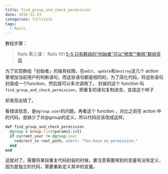 ```yaml
---
title: find_group_and_check_permission
date: 2016-12-23
categories: fullstack
tags:
  - Rails
---
```


教程步骤：

> Rails 第三课： Rails 101
> [5-5 只有群组的“创始者”可以“修改”“删除”群组资讯](https://fullstack.xinshengdaxue.com/posts/74)

为了实现群组「创始者」的独有权限，在`edit`、`update`和`destroy`这几个 action 里增加当前用户的判断语句，而这些语句都是相同的，为了简化代码，将这些语句封装成一个function，然后就可以多次调用了。
封装的这个 function 叫`find_group_and_check_permission`，把重复的语句复制进去，变成这个样子


却发现出错了。


看错误信息，是`@group.user`的问题。再看这个 function ，对比之前在 action 中的代码，是缺少了对@group的定义，所以代码应该改成这样。

```ruby
def find_group_and_check_permission
  @group = Group.find(params[:id])
  if current_user != @group.user
    redirect_to root_path, alert: "You have no permission."
  end
end
```

这就对了。需要将某段重复代码封装的时候，要注意需要用到的变量有没有定义，因为是独立的代码，需要重新定义其中的变量。
